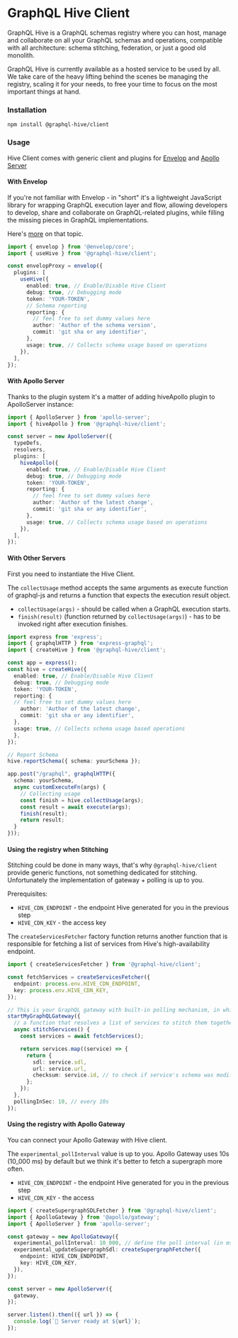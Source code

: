 # GraphQL Hive Client

GraphQL Hive is a GraphQL schemas registry where you can host, manage and collaborate on all your GraphQL schemas and operations, compatible with all architecture: schema stitching, federation, or just a good old monolith.

GraphQL Hive is currently available as a hosted service to be used by all.
We take care of the heavy lifting behind the scenes be managing the registry, scaling it for your needs, to free your time to focus on the most important things at hand.

### Installation

```
npm install @graphql-hive/client
```

### Usage

Hive Client comes with generic client and plugins for [Envelop](https://envelop.dev) and [Apollo Server](https://github.com/apollographql/apollo-server)

#### With Envelop

If you're not familiar with Envelop - in "short" it's a lightweight JavaScript library for wrapping GraphQL execution layer and flow, allowing developers to develop, share and collaborate on GraphQL-related plugins, while filling the missing pieces in GraphQL implementations.

Here's [more](https://github.com/dotansimha/envelop#envelop) on that topic.

```ts
import { envelop } from '@envelop/core';
import { useHive } from '@graphql-hive/client';

const envelopProxy = envelop({
  plugins: [
    useHive({
      enabled: true, // Enable/Disable Hive Client
      debug: true, // Debugging mode
      token: 'YOUR-TOKEN',
      // Schema reporting
      reporting: {
        // feel free to set dummy values here
        author: 'Author of the schema version',
        commit: 'git sha or any identifier',
      },
      usage: true, // Collects schema usage based on operations
    }),
  ],
});
```

#### With Apollo Server

Thanks to the plugin system it's a matter of adding hiveApollo plugin to ApolloServer instance:

```ts
import { ApolloServer } from 'apollo-server';
import { hiveApollo } from '@graphql-hive/client';

const server = new ApolloServer({
  typeDefs,
  resolvers,
  plugins: [
    hiveApollo({
      enabled: true, // Enable/Disable Hive Client
      debug: true, // Debugging mode
      token: 'YOUR-TOKEN',
      reporting: {
        // feel free to set dummy values here
        author: 'Author of the latest change',
        commit: 'git sha or any identifier',
      },
      usage: true, // Collects schema usage based on operations
    }),
  ],
});
```

#### With Other Servers

First you need to instantiate the Hive Client.

The `collectUsage` method accepts the same arguments as execute function of graphql-js and returns a function that expects the execution result object.

- `collectUsage(args)` - should be called when a GraphQL execution starts.
- `finish(result)` (function returned by `collectUsage(args)`) - has to be invoked right after execution finishes.

```ts
import express from 'express';
import { graphqlHTTP } from 'express-graphql';
import { createHive } from '@graphql-hive/client';

const app = express();
const hive = createHive({
  enabled: true, // Enable/Disable Hive Client
  debug: true, // Debugging mode
  token: 'YOUR-TOKEN',
  reporting: {
  // feel free to set dummy values here
    author: 'Author of the latest change',
    commit: 'git sha or any identifier',
  },
  usage: true, // Collects schema usage based operations
  },
});

// Report Schema
hive.reportSchema({ schema: yourSchema });

app.post("/graphql", graphqlHTTP({
  schema: yourSchema,
  async customExecuteFn(args) {
    // Collecting usage
    const finish = hive.collectUsage(args);
    const result = await execute(args);
    finish(result);
    return result;
  }
}));
```

#### Using the registry when Stitching

Stitching could be done in many ways, that's why `@graphql-hive/client` provide generic functions, not something dedicated for stitching. Unfortunately the implementation of gateway + polling is up to you.

Prerequisites:

- `HIVE_CDN_ENDPOINT` - the endpoint Hive generated for you in the previous step
- `HIVE_CDN_KEY` - the access key

The `createServicesFetcher` factory function returns another function that is responsible for fetching a list of services from Hive's high-availability endpoint.

```ts
import { createServicesFetcher } from '@graphql-hive/client';

const fetchServices = createServicesFetcher({
  endpoint: process.env.HIVE_CDN_ENDPOINT,
  key: process.env.HIVE_CDN_KEY,
});

// This is your GraphQL gateway with built-in polling mechanism, in which the `stitchServices` method is called every 10 seconds.
startMyGraphQLGateway({
  // a function that resolves a list of services to stitch them together
  async stitchServices() {
    const services = await fetchServices();

    return services.map((service) => {
      return {
        sdl: service.sdl,
        url: service.url,
        checksum: service.id, // to check if service's schema was modified
      };
    });
  },
  pollingInSec: 10, // every 10s
});
```

#### Using the registry with Apollo Gateway

You can connect your Apollo Gateway with Hive client.

The `experimental_pollInterval` value is up to you. Apollo Gateway uses 10s (10_000 ms) by default but we think it's better to fetch a supergraph more often.

- `HIVE_CDN_ENDPOINT` - the endpoint Hive generated for you in the previous step
- `HIVE_CDN_KEY` - the access

```ts
import { createSupergraphSDLFetcher } from '@graphql-hive/client';
import { ApolloGateway } from '@apollo/gateway';
import { ApolloServer } from 'apollo-server';

const gateway = new ApolloGateway({
  experimental_pollInterval: 10_000, // define the poll interval (in ms)
  experimental_updateSupergraphSdl: createSupergraphFetcher({
    endpoint: HIVE_CDN_ENDPOINT,
    key: HIVE_CDN_KEY,
  }),
});

const server = new ApolloServer({
  gateway,
});

server.listen().then(({ url }) => {
  console.log(`🚀 Server ready at ${url}`);
});
```
